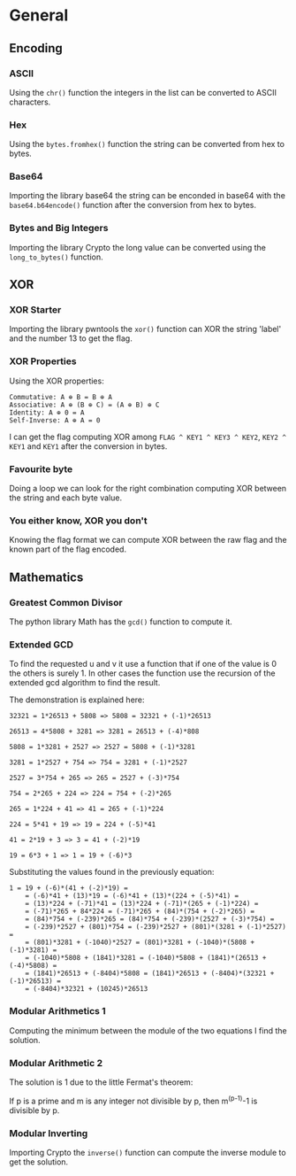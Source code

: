 # General

## Encoding

### ASCII

Using the `chr()` function the integers in the list can be converted to ASCII characters.

### Hex

Using the `bytes.fromhex()` function the string can be converted from hex to bytes.

### Base64

Importing the library base64 the string can be enconded in base64 with the `base64.b64encode()` function after the conversion from hex to bytes.

### Bytes and Big Integers

Importing the library Crypto the long value can be converted using the `long_to_bytes()` function.

## XOR

### XOR Starter

Importing the library pwntools the `xor()` function can XOR the string 'label' and the number 13 to get the flag.

### XOR Properties

Using the XOR properties:
>>>
    Commutative: A ⊕ B = B ⊕ A
    Associative: A ⊕ (B ⊕ C) = (A ⊕ B) ⊕ C
    Identity: A ⊕ 0 = A
    Self-Inverse: A ⊕ A = 0
>>>
I can get the flag computing XOR among `FLAG ^ KEY1 ^ KEY3 ^ KEY2`, `KEY2 ^ KEY1` and `KEY1` after the conversion in bytes.

### Favourite byte

Doing a loop we can look for the right combination computing XOR between the string and each byte value.

### You either know, XOR you don't

Knowing the flag format we can compute XOR between the raw flag and the known part of the flag encoded.

## Mathematics

### Greatest Common Divisor

The python library Math has the `gcd()` function to compute it.

### Extended GCD

To find the requested u and v it use a function that if one of the value is 0 the others is surely 1.
In other cases the function use the recursion of the extended gcd algorithm to find the result.

The demonstration is explained here:

    32321 = 1*26513 + 5808 => 5808 = 32321 + (-1)*26513

    26513 = 4*5808 + 3281 => 3281 = 26513 + (-4)*808

    5808 = 1*3281 + 2527 => 2527 = 5808 + (-1)*3281

    3281 = 1*2527 + 754 => 754 = 3281 + (-1)*2527

    2527 = 3*754 + 265 => 265 = 2527 + (-3)*754

    754 = 2*265 + 224 => 224 = 754 + (-2)*265

    265 = 1*224 + 41 => 41 = 265 + (-1)*224

    224 = 5*41 + 19 => 19 = 224 + (-5)*41

    41 = 2*19 + 3 => 3 = 41 + (-2)*19

    19 = 6*3 + 1 => 1 = 19 + (-6)*3

Substituting the values found in the previously equation:

    1 = 19 + (-6)*(41 + (-2)*19) =
        = (-6)*41 + (13)*19 = (-6)*41 + (13)*(224 + (-5)*41) =
        = (13)*224 + (-71)*41 = (13)*224 + (-71)*(265 + (-1)*224) =
        = (-71)*265 + 84*224 = (-71)*265 + (84)*(754 + (-2)*265) =
        = (84)*754 + (-239)*265 = (84)*754 + (-239)*(2527 + (-3)*754) =
        = (-239)*2527 + (801)*754 = (-239)*2527 + (801)*(3281 + (-1)*2527) =
        = (801)*3281 + (-1040)*2527 = (801)*3281 + (-1040)*(5808 + (-1)*3281) =
        = (-1040)*5808 + (1841)*3281 = (-1040)*5808 + (1841)*(26513 + (-4)*5808) =
        = (1841)*26513 + (-8404)*5808 = (1841)*26513 + (-8404)*(32321 + (-1)*26513) =
        = (-8404)*32321 + (10245)*26513

### Modular Arithmetics 1

Computing the minimum between the module of the two equations I find the solution.

### Modular Arithmetic 2

The solution is 1 due to the little Fermat's theorem:

If p is a prime and m is any integer not divisible by p, then m<sup>(p-1)</sup>-1 is divisible by p.

### Modular Inverting

Importing Crypto the `inverse()` function can compute the inverse module to get the solution.
